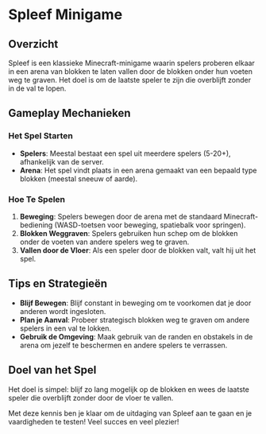 # Spleef Minigame

## Overzicht
Spleef is een klassieke Minecraft-minigame waarin spelers proberen elkaar in een arena van blokken te laten vallen door de blokken onder hun voeten weg te graven. Het doel is om de laatste speler te zijn die overblijft zonder in de val te lopen.

## Gameplay Mechanieken

### Het Spel Starten
- **Spelers**: Meestal bestaat een spel uit meerdere spelers (5-20+), afhankelijk van de server.
- **Arena**: Het spel vindt plaats in een arena gemaakt van een bepaald type blokken (meestal sneeuw of aarde).

### Hoe Te Spelen
1. **Beweging**: Spelers bewegen door de arena met de standaard Minecraft-bediening (WASD-toetsen voor beweging, spatiebalk voor springen).
2. **Blokken Weggraven**: Spelers gebruiken hun schep om de blokken onder de voeten van andere spelers weg te graven.
3. **Vallen door de Vloer**: Als een speler door de blokken valt, valt hij uit het spel.

## Tips en Strategieën
- **Blijf Bewegen**: Blijf constant in beweging om te voorkomen dat je door anderen wordt ingesloten.
- **Plan je Aanval**: Probeer strategisch blokken weg te graven om andere spelers in een val te lokken.
- **Gebruik de Omgeving**: Maak gebruik van de randen en obstakels in de arena om jezelf te beschermen en andere spelers te verrassen.

## Doel van het Spel
Het doel is simpel: blijf zo lang mogelijk op de blokken en wees de laatste speler die overblijft zonder door de vloer te vallen.

Met deze kennis ben je klaar om de uitdaging van Spleef aan te gaan en je vaardigheden te testen! Veel succes en veel plezier!